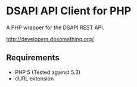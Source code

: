

DSAPI API Client for PHP
=========

A PHP wrapper for the DSAPI REST API.

http://developers.dosomething.org/

Requirements
-
* PHP 5 (Tested against 5.3)
* cURL extension

